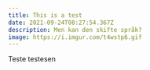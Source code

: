 ```yaml
---
title: This is a test
date: 2021-09-24T08:27:54.367Z
description: Men kan den skifte språk?
image: https://i.imgur.com/t4wstp6.gif
---
```

Teste testesen